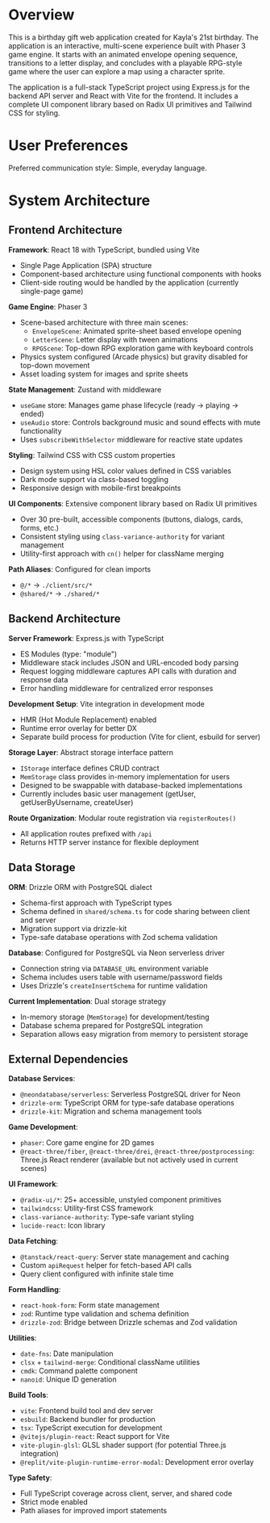 # Overview

This is a birthday gift web application created for Kayla's 21st birthday. The application is an interactive, multi-scene experience built with Phaser 3 game engine. It starts with an animated envelope opening sequence, transitions to a letter display, and concludes with a playable RPG-style game where the user can explore a map using a character sprite.

The application is a full-stack TypeScript project using Express.js for the backend API server and React with Vite for the frontend. It includes a complete UI component library based on Radix UI primitives and Tailwind CSS for styling.

# User Preferences

Preferred communication style: Simple, everyday language.

# System Architecture

## Frontend Architecture

**Framework**: React 18 with TypeScript, bundled using Vite
- Single Page Application (SPA) structure
- Component-based architecture using functional components with hooks
- Client-side routing would be handled by the application (currently single-page game)

**Game Engine**: Phaser 3
- Scene-based architecture with three main scenes:
  - `EnvelopeScene`: Animated sprite-sheet based envelope opening
  - `LetterScene`: Letter display with tween animations
  - `RPGScene`: Top-down RPG exploration game with keyboard controls
- Physics system configured (Arcade physics) but gravity disabled for top-down movement
- Asset loading system for images and sprite sheets

**State Management**: Zustand with middleware
- `useGame` store: Manages game phase lifecycle (ready → playing → ended)
- `useAudio` store: Controls background music and sound effects with mute functionality
- Uses `subscribeWithSelector` middleware for reactive state updates

**Styling**: Tailwind CSS with CSS custom properties
- Design system using HSL color values defined in CSS variables
- Dark mode support via class-based toggling
- Responsive design with mobile-first breakpoints

**UI Components**: Extensive component library based on Radix UI primitives
- Over 30 pre-built, accessible components (buttons, dialogs, cards, forms, etc.)
- Consistent styling using `class-variance-authority` for variant management
- Utility-first approach with `cn()` helper for className merging

**Path Aliases**: Configured for clean imports
- `@/*` → `./client/src/*`
- `@shared/*` → `./shared/*`

## Backend Architecture

**Server Framework**: Express.js with TypeScript
- ES Modules (type: "module")
- Middleware stack includes JSON and URL-encoded body parsing
- Request logging middleware captures API calls with duration and response data
- Error handling middleware for centralized error responses

**Development Setup**: Vite integration in development mode
- HMR (Hot Module Replacement) enabled
- Runtime error overlay for better DX
- Separate build process for production (Vite for client, esbuild for server)

**Storage Layer**: Abstract storage interface pattern
- `IStorage` interface defines CRUD contract
- `MemStorage` class provides in-memory implementation for users
- Designed to be swappable with database-backed implementations
- Currently includes basic user management (getUser, getUserByUsername, createUser)

**Route Organization**: Modular route registration via `registerRoutes()`
- All application routes prefixed with `/api`
- Returns HTTP server instance for flexible deployment

## Data Storage

**ORM**: Drizzle ORM with PostgreSQL dialect
- Schema-first approach with TypeScript types
- Schema defined in `shared/schema.ts` for code sharing between client and server
- Migration support via drizzle-kit
- Type-safe database operations with Zod schema validation

**Database**: Configured for PostgreSQL via Neon serverless driver
- Connection string via `DATABASE_URL` environment variable
- Schema includes users table with username/password fields
- Uses Drizzle's `createInsertSchema` for runtime validation

**Current Implementation**: Dual storage strategy
- In-memory storage (`MemStorage`) for development/testing
- Database schema prepared for PostgreSQL integration
- Separation allows easy migration from memory to persistent storage

## External Dependencies

**Database Services**:
- `@neondatabase/serverless`: Serverless PostgreSQL driver for Neon
- `drizzle-orm`: TypeScript ORM for type-safe database operations
- `drizzle-kit`: Migration and schema management tools

**Game Development**:
- `phaser`: Core game engine for 2D games
- `@react-three/fiber`, `@react-three/drei`, `@react-three/postprocessing`: Three.js React renderer (available but not actively used in current scenes)

**UI Framework**:
- `@radix-ui/*`: 25+ accessible, unstyled component primitives
- `tailwindcss`: Utility-first CSS framework
- `class-variance-authority`: Type-safe variant styling
- `lucide-react`: Icon library

**Data Fetching**:
- `@tanstack/react-query`: Server state management and caching
- Custom `apiRequest` helper for fetch-based API calls
- Query client configured with infinite stale time

**Form Handling**:
- `react-hook-form`: Form state management
- `zod`: Runtime type validation and schema definition
- `drizzle-zod`: Bridge between Drizzle schemas and Zod validation

**Utilities**:
- `date-fns`: Date manipulation
- `clsx` + `tailwind-merge`: Conditional className utilities
- `cmdk`: Command palette component
- `nanoid`: Unique ID generation

**Build Tools**:
- `vite`: Frontend build tool and dev server
- `esbuild`: Backend bundler for production
- `tsx`: TypeScript execution for development
- `@vitejs/plugin-react`: React support for Vite
- `vite-plugin-glsl`: GLSL shader support (for potential Three.js integration)
- `@replit/vite-plugin-runtime-error-modal`: Development error overlay

**Type Safety**:
- Full TypeScript coverage across client, server, and shared code
- Strict mode enabled
- Path aliases for improved import statements